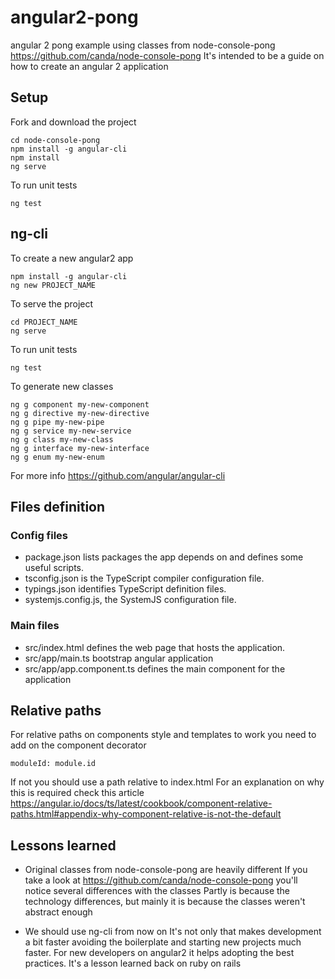 # angular2-pong
angular 2 pong example using classes from node-console-pong https://github.com/canda/node-console-pong
It's intended to be a guide on how to create an angular 2 application

## Setup
Fork and download the project
```
cd node-console-pong
npm install -g angular-cli
npm install
ng serve
```
To run unit tests
```
ng test
```

## ng-cli
To create a new angular2 app
```
npm install -g angular-cli
ng new PROJECT_NAME
```
To serve the project
```
cd PROJECT_NAME
ng serve
```
To run unit tests
```
ng test
```
To generate new classes
```
ng g component my-new-component
ng g directive my-new-directive
ng g pipe my-new-pipe
ng g service my-new-service
ng g class my-new-class
ng g interface my-new-interface
ng g enum my-new-enum
```
For more info https://github.com/angular/angular-cli

## Files definition

### Config files

* package.json lists packages the app depends on and defines some useful scripts.
* tsconfig.json is the TypeScript compiler configuration file.
* typings.json identifies TypeScript definition files.
* systemjs.config.js, the SystemJS configuration file.

### Main files
* src/index.html defines the web page that hosts the application.
* src/app/main.ts bootstrap angular application
* src/app/app.component.ts defines the main component for the application

## Relative paths

For relative paths on components style and templates to work you need to add on the component decorator
```
moduleId: module.id
```
If not you should use a path relative to index.html
For an explanation on why this is required check this article https://angular.io/docs/ts/latest/cookbook/component-relative-paths.html#appendix-why-component-relative-is-not-the-default

## Lessons learned

* Original classes from node-console-pong are heavily different
If you take a look at https://github.com/canda/node-console-pong you'll notice several differences with the classes
Partly is because the technology differences, but mainly it is because the classes weren't abstract enough

* We should use ng-cli from now on
It's not only that makes development a bit faster avoiding the boilerplate and starting new projects much faster.
For new developers on angular2 it helps adopting the best practices.
It's a lesson learned back on ruby on rails
